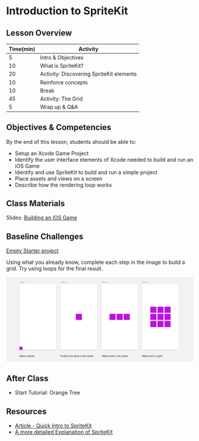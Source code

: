 # Introduction to SpriteKit

## Lesson Overview

| **Time(min)** | **Activity**                             |
| ------------- | ---------------------------              |
| 5             | Intro & Objectives                       |
| 10            | What is SpriteKit?                       |
| 20            | Activity: Discovering SpriteKit elements |
| 10            | Reinforce concepts                       |
| 10            | Break                                    |
| 45            | Activity: The Grid                       |
| 5             | Wrap up & Q&A                            |

## Objectives & Competencies
By the end of this lesson, students should be able to:

- Setup an Xcode Game Project
- Identify the user interface elements of Xcode needed to build and run an iOS Game
- Identify and use SpriteKit to build and run a simple project
- Place assets and views on a screen
- Describe how the rendering loop works

## Class Materials

Slides: [Building an iOS Game](https://docs.google.com/presentation/d/17AR52Hkqp1Lid4BohnvcHnZJ5cK3w1j7yusMJQkaRKI/edit?usp=sharing)

## Baseline Challenges

[Empty Starter project](https://github.com/Product-College-Labs/Game-Starter-Empty/tree/master)

Using what you already know, complete each step in the image to build a grid. Try using loops for the final result.

![The Grid](assets/thegrid.png)

## After Class
- Start Tutorial: Orange Tree

## Resources
- [Article - Quick Intro to SpriteKit](https://hackernoon.com/swift-spritekit-basics-94b1798ab639)
- [A more detailed Explanation of SpriteKit](https://code.tutsplus.com/tutorials/introducing-spritekit--cms-28648)
